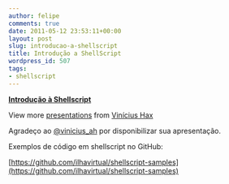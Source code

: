 ```yaml
---
author: felipe
comments: true
date: 2011-05-12 23:53:11+00:00
layout: post
slug: introducao-a-shellscript
title: Introdução a ShellScript
wordpress_id: 507
tags:
- shellscript
---
```


**[Introdução à Shellscript](http://www.slideshare.net/viniciushax/introduo-shellscript)** 


View more [presentations](http://www.slideshare.net/) from [Vinícius Hax](http://www.slideshare.net/viniciushax)





Agradeço ao [@vinicius_ah](http://twitter.com/#!/vinicius_ah) por disponibilizar sua apresentação.

Exemplos de código em shellscript no GitHub:

[https://github.com/ilhavirtual/shellscript-samples](https://github.com/ilhavirtual/shellscript-samples)
